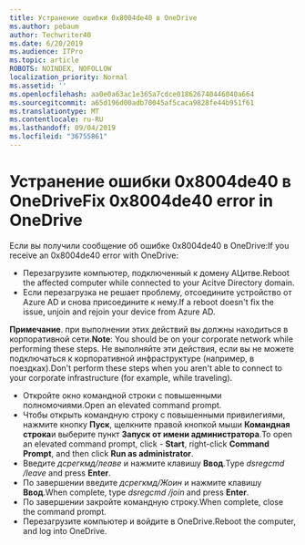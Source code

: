 ```yaml
---
title: Устранение ошибки 0x8004de40 в OneDrive
ms.author: pebaum
author: Techwriter40
ms.date: 6/20/2019
ms.audience: ITPro
ms.topic: article
ROBOTS: NOINDEX, NOFOLLOW
localization_priority: Normal
ms.assetid: ''
ms.openlocfilehash: aa0e0a63ac1e365a7cdce018626740446040a664
ms.sourcegitcommit: a65d196d00adb70045af5caca9828fe44b951f61
ms.translationtype: MT
ms.contentlocale: ru-RU
ms.lasthandoff: 09/04/2019
ms.locfileid: "36755861"
---
```

# <a name="fix-0x8004de40-error-in-onedrive"></a><span data-ttu-id="1bf17-102">Устранение ошибки 0x8004de40 в OneDrive</span><span class="sxs-lookup"><span data-stu-id="1bf17-102">Fix 0x8004de40 error in OneDrive</span></span>

<span data-ttu-id="1bf17-103">Если вы получили сообщение об ошибке 0x8004de40 в OneDrive:</span><span class="sxs-lookup"><span data-stu-id="1bf17-103">If you receive an 0x8004de40 error with OneDrive:</span></span>

- <span data-ttu-id="1bf17-104">Перезагрузите компьютер, подключенный к домену АЦитве.</span><span class="sxs-lookup"><span data-stu-id="1bf17-104">Reboot the affected computer while connected to your Acitve Directory domain.</span></span>
- <span data-ttu-id="1bf17-105">Если перезагрузка не решает проблему, отсоедините устройство от Azure AD и снова присоедините к нему.</span><span class="sxs-lookup"><span data-stu-id="1bf17-105">If a reboot doesn't fix the issue, unjoin and rejoin your device from Azure AD.</span></span> 

<span data-ttu-id="1bf17-106">**Примечание**. при выполнении этих действий вы должны находиться в корпоративной сети.</span><span class="sxs-lookup"><span data-stu-id="1bf17-106">**Note**: You should be on your corporate network while performing these steps.</span></span> <span data-ttu-id="1bf17-107">Не выполняйте эти действия, если вы не можете подключаться к корпоративной инфраструктуре (например, в поездках).</span><span class="sxs-lookup"><span data-stu-id="1bf17-107">Don't perform these steps when you aren't able to connect to your corporate infrastructure (for example, while traveling).</span></span> 

- <span data-ttu-id="1bf17-108">Откройте окно командной строки с повышенными полномочиями.</span><span class="sxs-lookup"><span data-stu-id="1bf17-108">Open an elevated command prompt.</span></span> 
- <span data-ttu-id="1bf17-109">Чтобы открыть командную строку с повышенными привилегиями, нажмите кнопку **Пуск**, щелкните правой кнопкой мыши **Командная строка**и выберите пункт **Запуск от имени администратора**.</span><span class="sxs-lookup"><span data-stu-id="1bf17-109">To open an elevated command prompt, click - **Start**, right-click **Command Prompt**, and then click **Run as administrator**.</span></span>
- <span data-ttu-id="1bf17-110">Введите *дсрегкмд/леаве* и нажмите клавишу **Ввод**.</span><span class="sxs-lookup"><span data-stu-id="1bf17-110">Type *dsregcmd /leave* and press **Enter**.</span></span>
- <span data-ttu-id="1bf17-111">По завершении введите *дсрегкмд/Жоин* и нажмите клавишу **Ввод**.</span><span class="sxs-lookup"><span data-stu-id="1bf17-111">When complete, type *dsregcmd /join* and press **Enter**.</span></span>
- <span data-ttu-id="1bf17-112">По завершении закройте командную строку.</span><span class="sxs-lookup"><span data-stu-id="1bf17-112">When complete, close the command prompt.</span></span>
- <span data-ttu-id="1bf17-113">Перезагрузите компьютер и войдите в OneDrive.</span><span class="sxs-lookup"><span data-stu-id="1bf17-113">Reboot the computer, and log into OneDrive.</span></span>